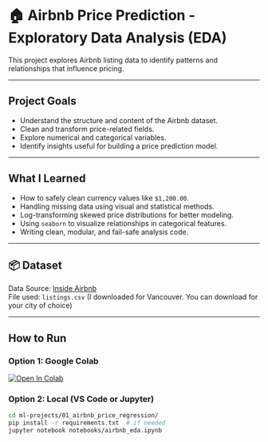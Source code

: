 
# 🏠 Airbnb Price Prediction - Exploratory Data Analysis (EDA)

This project explores Airbnb listing data to identify patterns and relationships that influence pricing.

---

## Project Goals

- Understand the structure and content of the Airbnb dataset.
- Clean and transform price-related fields.
- Explore numerical and categorical variables.
- Identify insights useful for building a price prediction model.

---

## What I Learned

- How to safely clean currency values like `$1,200.00`.
- Handling missing data using visual and statistical methods.
- Log-transforming skewed price distributions for better modeling.
- Using `seaborn` to visualize relationships in categorical features.
- Writing clean, modular, and fail-safe analysis code.

---

## 📦 Dataset

Data Source: [Inside Airbnb](http://insideairbnb.com/get-the-data.html)  
File used: `listings.csv` (I downloaded for Vancouver. You can download for your city of choice)

---

## How to Run

### Option 1: Google Colab  
[![Open In Colab](https://colab.research.google.com/assets/colab-badge.svg)](https://colab.research.google.com/github/babakbaradaran/ml-projects/blob/main/01_airbnb_price_regression/notebooks/airbnb_eda.ipynb)

### Option 2: Local (VS Code or Jupyter)
```bash
cd ml-projects/01_airbnb_price_regression/
pip install -r requirements.txt  # if needed
jupyter notebook notebooks/airbnb_eda.ipynb
